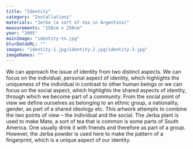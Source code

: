 ```yaml
---
title: "Identity"
category: "Installations"
materials: "Jerba (a sort of tea in Argentina)"
measurements: "150cm x 250cm"
year: "2005"
mainImage: "identity-tn.jpg"
blurDataURL: ""
images: "identity-1.jpg/identity-2.jpg/identity-3.jpg"
imageNames: ""
---
```


We can approach the issue of identity from two distinct aspects. We can focus on the individual, personal aspect of identity, which highlights the uniqueness of the individual in contrast to other human beings or we can focus on the social aspect, which highlights the shared aspects of identity, through which we become part of a community. From the social point of view we define ourselves as belonging to an ethnic group, a nationality, gender, as part of a shared ideology etc.
This artwork attempts to combine the two points of view – the individual and the social. The Jerba plant is used to make Mate, a sort of tea that is common is some parts of South America. One usually drink it with friends and therefore as part of a group. However, the Jerba powder is used here to make the pattern of a fingerprint, which is a unique aspect of our identity.
